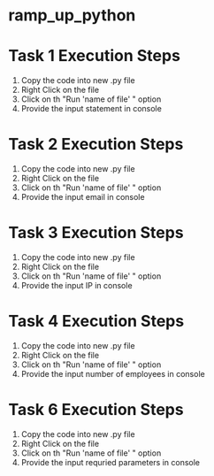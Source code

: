 # ramp_up_python

# Task 1 Execution Steps
1. Copy the code into new .py file
2. Right Click on the file
3. Click on th "Run 'name of file' " option
4. Provide the input statement in console

# Task 2 Execution Steps
1. Copy the code into new .py file
2. Right Click on the file
3. Click on th "Run 'name of file' " option
4. Provide the input email in console

# Task 3 Execution Steps
1. Copy the code into new .py file
2. Right Click on the file
3. Click on th "Run 'name of file' " option
4. Provide the input IP in console

# Task 4 Execution Steps
1. Copy the code into new .py file
2. Right Click on the file
3. Click on th "Run 'name of file' " option
4. Provide the input number of employees in console

# Task 6 Execution Steps
1. Copy the code into new .py file
2. Right Click on the file
3. Click on th "Run 'name of file' " option
4. Provide the input requried parameters in console
